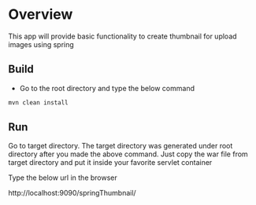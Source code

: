 # Overview
This app will provide basic functionality to create thumbnail for upload images
using spring

## Build

* Go to the root directory and type the below command

```sh
mvn clean install
```

## Run
Go to target directory. The target directory was generated under root directory after you made the above command. Just copy the war file from target directory and put it inside your favorite servlet container

Type the below url in the browser

http://localhost:9090/springThumbnail/